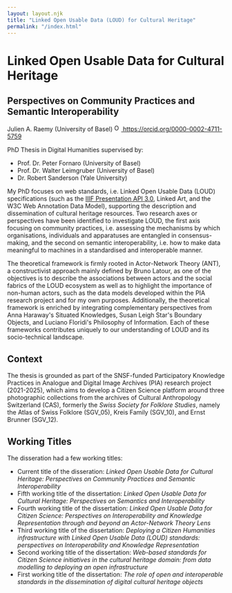 ```yaml
---
layout: layout.njk
title: "Linked Open Usable Data (LOUD) for Cultural Heritage"
permalink: "/index.html"
---
```


# Linked Open Usable Data for Cultural Heritage
## Perspectives on Community Practices and Semantic Interoperability

Julien A. Raemy (University of Basel) <a href="https://orcid.org/0000-0002-4711-5759" target="_blank">
<img alt="ORCID logo" src="https://info.orcid.org/wp-content/uploads/2019/11/orcid_16x16.png" width="16" height="16" />
https://orcid.org/0000-0002-4711-5759
</a>

PhD Thesis in Digital Humanities supervised by:
- Prof. Dr. Peter Fornaro (University of Basel)
- Prof. Dr. Walter Leimgruber (University of Basel)
- Dr. Robert Sanderson (Yale University)

My PhD focuses on web standards, i.e. Linked Open Usable Data (LOUD) specifications (such as the <a href="https://iiif.io/api/presentation/3.0/" target="_blank">IIIF Presentation API 3.0</a>, Linked Art, and the W3C Web Annotation Data Model), supporting the description and dissemination of cultural heritage resources. Two research axes or perspectives have been identified to investigate LOUD, the first axis focusing on community practices, i.e. assessing the mechanisms by which organisations, individuals and apparatuses are entangled in consensus-making, and the second on semantic interoperability, i.e. how to make data meaningful to machines in a standardised and interoperable manner.
 
The theoretical framework is firmly rooted in Actor-Network Theory (ANT), a constructivist approach mainly defined by Bruno Latour, as one of the objectives is to describe the associations between actors and the social fabrics of the LOUD ecosystem as well as to highlight the importance of non-human actors, such as the data models developed within the PIA research project and for my own purposes. Additionally, the theoretical framework is enriched by integrating complementary perspectives from Anna Haraway's Situated Knowledges, Susan Leigh Star's Boundary Objects, and Luciano Floridi's Philosophy of Information. Each of these frameworks contributes uniquely to our understanding of LOUD and its socio-technical landscape.

## Context

The thesis is grounded as part of the SNSF-funded Participatory Knowledge Practices in Analogue and Digital Image Archives (PIA) research project (2021-2025), which aims to develop a Citizen Science platform around three photographic collections from the archives of Cultural Anthropology Switzerland (CAS), formerly the _Swiss Society for Folklore Studies_, namely the Atlas of Swiss Folklore (SGV_05), Kreis Family (SGV_10), and Ernst Brunner (SGV_12).

## Working Titles

The disseration had a few working titles: 

- Current title of the disseration: _Linked Open Usable Data for Cultural Heritage: Perspectives on Community Practices and Semantic Interoperability_
- Fifth working title of the dissertation: _Linked Open Usable Data for Cultural Heritage: Perspectives on Semantics and Interoperability_ 
- Fourth working title of the dissertation: _Linked Open Usable Data for Citizen Science: Perspectives on Interoperability and Knowledge Representation through and beyond an Actor-Network Theory Lens_
- Third working title of the dissertation: _Deploying a Citizen Humanities infrastructure with Linked Open Usable Data (LOUD) standards: perspectives on Interoperability and Knowledge Representation_
- Second working title of the dissertation: _Web-based standards for Citizen Science initiatives in the cultural heritage domain: from data modelling to deploying an open infrastructure_
- First working title of the dissertation: _The role of open and interoperable standards in the dissemination of digital cultural heritage objects_